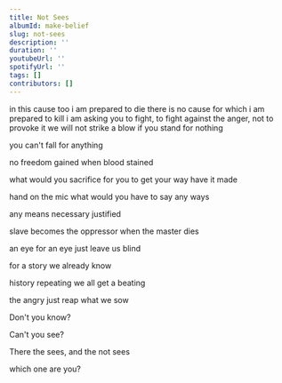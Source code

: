 ```yaml
---
title: Not Sees
albumId: make-belief
slug: not-sees
description: ''
duration: ''
youtubeUrl: ''
spotifyUrl: ''
tags: []
contributors: []
---
```


in this cause too i am prepared to die
there is no cause for which i am prepared to kill
i am asking you to fight, to fight against the anger, not to provoke it
we will not strike a blow
if you stand for nothing

you can't fall for anything



no freedom gained when blood stained



what would you sacrifice for you to get your way have it made

hand on the mic what would you have to say any ways

any means necessary justified

slave becomes the oppressor when the master dies



an eye for an eye just leave us blind

for a story we already know 

history repeating we all get a beating

the angry just reap what we sow



Don't you know?

Can't you see?

There the sees, and the not sees

which one are you?
